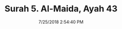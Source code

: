 ---
title       : "Surah 5. Al-Maida, Ayah 43"
date        : 7/25/2018 2:54:40 PM
draft       : false
type        : "quran"
layout      : "compare"
BookCode    : "CMP"
SurahNumber : "5"
AyahNumber  : "43"
TotalAyah   : "120"
---